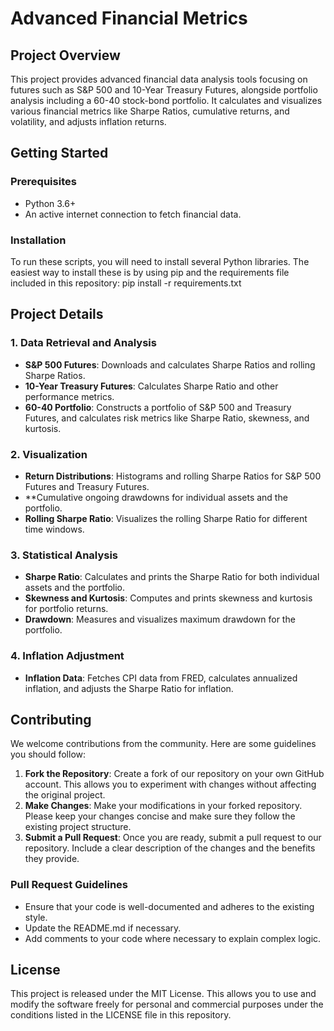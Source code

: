 # Advanced Financial Metrics

## Project Overview
This project provides advanced financial data analysis tools focusing on futures such as S&P 500 and 10-Year Treasury Futures, alongside portfolio analysis including a 60-40 stock-bond portfolio. It calculates and visualizes various financial metrics like Sharpe Ratios, cumulative returns, and volatility, and adjusts inflation returns.

## Getting Started

### Prerequisites
- Python 3.6+
- An active internet connection to fetch financial data.

### Installation
To run these scripts, you will need to install several Python libraries. The easiest way to install these is by using pip and the requirements file included in this repository:
pip install -r requirements.txt

## Project Details

### 1. Data Retrieval and Analysis
- **S&P 500 Futures**: Downloads and calculates Sharpe Ratios and rolling Sharpe Ratios.
- **10-Year Treasury Futures**: Calculates Sharpe Ratio and other performance metrics.
- **60-40 Portfolio**: Constructs a portfolio of S&P 500 and Treasury Futures, and calculates risk metrics like Sharpe Ratio, skewness, and kurtosis.

### 2. Visualization
- **Return Distributions**: Histograms and rolling Sharpe Ratios for S&P 500 Futures and Treasury Futures.
- **Cumulative ongoing drawdowns for individual assets and the portfolio.
- **Rolling Sharpe Ratio**: Visualizes the rolling Sharpe Ratio for different time windows.

### 3. Statistical Analysis
- **Sharpe Ratio**: Calculates and prints the Sharpe Ratio for both individual assets and the portfolio.
- **Skewness and Kurtosis**: Computes and prints skewness and kurtosis for portfolio returns.
- **Drawdown**: Measures and visualizes maximum drawdown for the portfolio.

### 4. Inflation Adjustment
- **Inflation Data**: Fetches CPI data from FRED, calculates annualized inflation, and adjusts the Sharpe Ratio for inflation.

## Contributing
We welcome contributions from the community. Here are some guidelines you should follow:

1. **Fork the Repository**: Create a fork of our repository on your own GitHub account. This allows you to experiment with changes without affecting the original project.
2. **Make Changes**: Make your modifications in your forked repository. Please keep your changes concise and make sure they follow the existing project structure.
3. **Submit a Pull Request**: Once you are ready, submit a pull request to our repository. Include a clear description of the changes and the benefits they provide.

### Pull Request Guidelines
- Ensure that your code is well-documented and adheres to the existing style.
- Update the README.md if necessary.
- Add comments to your code where necessary to explain complex logic.

## License
This project is released under the MIT License. This allows you to use and modify the software freely for personal and commercial purposes under the conditions listed in the LICENSE file in this repository.
